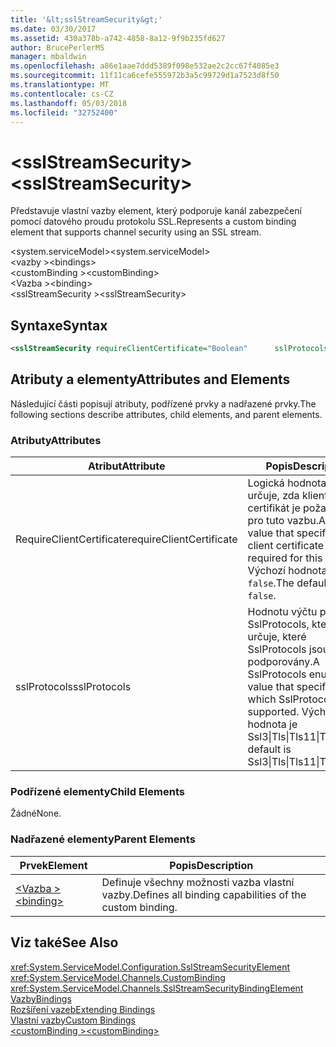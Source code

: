 ```yaml
---
title: '&lt;sslStreamSecurity&gt;'
ms.date: 03/30/2017
ms.assetid: 430a378b-a742-4858-8a12-9f9b235fd627
author: BrucePerlerMS
manager: mbaldwin
ms.openlocfilehash: a86e1aae7ddd5389f098e532ae2c2cc67f4085e3
ms.sourcegitcommit: 11f11ca6cefe555972b3a5c99729d1a7523d8f50
ms.translationtype: MT
ms.contentlocale: cs-CZ
ms.lasthandoff: 05/03/2018
ms.locfileid: "32752400"
---
```

# <a name="ltsslstreamsecuritygt"></a><span data-ttu-id="a2b95-102">&lt;sslStreamSecurity&gt;</span><span class="sxs-lookup"><span data-stu-id="a2b95-102">&lt;sslStreamSecurity&gt;</span></span>
<span data-ttu-id="a2b95-103">Představuje vlastní vazby element, který podporuje kanál zabezpečení pomocí datového proudu protokolu SSL.</span><span class="sxs-lookup"><span data-stu-id="a2b95-103">Represents a custom binding element that supports channel security using an SSL stream.</span></span>  
  
 <span data-ttu-id="a2b95-104">\<system.serviceModel></span><span class="sxs-lookup"><span data-stu-id="a2b95-104">\<system.serviceModel></span></span>  
<span data-ttu-id="a2b95-105">\<vazby ></span><span class="sxs-lookup"><span data-stu-id="a2b95-105">\<bindings></span></span>  
<span data-ttu-id="a2b95-106">\<customBinding ></span><span class="sxs-lookup"><span data-stu-id="a2b95-106">\<customBinding></span></span>  
<span data-ttu-id="a2b95-107">\<Vazba ></span><span class="sxs-lookup"><span data-stu-id="a2b95-107">\<binding></span></span>  
<span data-ttu-id="a2b95-108">\<sslStreamSecurity ></span><span class="sxs-lookup"><span data-stu-id="a2b95-108">\<sslStreamSecurity></span></span>  
  
## <a name="syntax"></a><span data-ttu-id="a2b95-109">Syntaxe</span><span class="sxs-lookup"><span data-stu-id="a2b95-109">Syntax</span></span>  
  
```xml  
<sslStreamSecurity requireClientCertificate="Boolean"      sslProtocols="Ssl3|Tls|Tls11|Tls12" />  
```  
  
## <a name="attributes-and-elements"></a><span data-ttu-id="a2b95-110">Atributy a elementy</span><span class="sxs-lookup"><span data-stu-id="a2b95-110">Attributes and Elements</span></span>  
 <span data-ttu-id="a2b95-111">Následující části popisují atributy, podřízené prvky a nadřazené prvky.</span><span class="sxs-lookup"><span data-stu-id="a2b95-111">The following sections describe attributes, child elements, and parent elements.</span></span>  
  
### <a name="attributes"></a><span data-ttu-id="a2b95-112">Atributy</span><span class="sxs-lookup"><span data-stu-id="a2b95-112">Attributes</span></span>  
  
|<span data-ttu-id="a2b95-113">Atribut</span><span class="sxs-lookup"><span data-stu-id="a2b95-113">Attribute</span></span>|<span data-ttu-id="a2b95-114">Popis</span><span class="sxs-lookup"><span data-stu-id="a2b95-114">Description</span></span>|  
|---------------|-----------------|  
|<span data-ttu-id="a2b95-115">RequireClientCertificate</span><span class="sxs-lookup"><span data-stu-id="a2b95-115">requireClientCertificate</span></span>|<span data-ttu-id="a2b95-116">Logická hodnota, která určuje, zda klientský certifikát je požadovaná pro tuto vazbu.</span><span class="sxs-lookup"><span data-stu-id="a2b95-116">A Boolean value that specifies if a client certificate is required for this binding.</span></span> <span data-ttu-id="a2b95-117">Výchozí hodnota je `false`.</span><span class="sxs-lookup"><span data-stu-id="a2b95-117">The default is `false`.</span></span>|  
|<span data-ttu-id="a2b95-118">sslProtocols</span><span class="sxs-lookup"><span data-stu-id="a2b95-118">sslProtocols</span></span>|<span data-ttu-id="a2b95-119">Hodnotu výčtu příznak SslProtocols, která určuje, které SslProtocols jsou podporovány.</span><span class="sxs-lookup"><span data-stu-id="a2b95-119">A SslProtocols enum flag value that specifies which SslProtocols are supported.</span></span> <span data-ttu-id="a2b95-120">Výchozí hodnota je Ssl3&#124;Tls&#124;Tls11&#124;Tls12.</span><span class="sxs-lookup"><span data-stu-id="a2b95-120">The default is Ssl3&#124;Tls&#124;Tls11&#124;Tls12.</span></span>|  
  
### <a name="child-elements"></a><span data-ttu-id="a2b95-121">Podřízené elementy</span><span class="sxs-lookup"><span data-stu-id="a2b95-121">Child Elements</span></span>  
 <span data-ttu-id="a2b95-122">Žádné</span><span class="sxs-lookup"><span data-stu-id="a2b95-122">None.</span></span>  
  
### <a name="parent-elements"></a><span data-ttu-id="a2b95-123">Nadřazené elementy</span><span class="sxs-lookup"><span data-stu-id="a2b95-123">Parent Elements</span></span>  
  
|<span data-ttu-id="a2b95-124">Prvek</span><span class="sxs-lookup"><span data-stu-id="a2b95-124">Element</span></span>|<span data-ttu-id="a2b95-125">Popis</span><span class="sxs-lookup"><span data-stu-id="a2b95-125">Description</span></span>|  
|-------------|-----------------|  
|[<span data-ttu-id="a2b95-126">\<Vazba ></span><span class="sxs-lookup"><span data-stu-id="a2b95-126">\<binding></span></span>](../../../../../docs/framework/misc/binding.md)|<span data-ttu-id="a2b95-127">Definuje všechny možnosti vazba vlastní vazby.</span><span class="sxs-lookup"><span data-stu-id="a2b95-127">Defines all binding capabilities of the custom binding.</span></span>|  
  
## <a name="see-also"></a><span data-ttu-id="a2b95-128">Viz také</span><span class="sxs-lookup"><span data-stu-id="a2b95-128">See Also</span></span>  
 <xref:System.ServiceModel.Configuration.SslStreamSecurityElement>  
 <xref:System.ServiceModel.Channels.CustomBinding>  
 <xref:System.ServiceModel.Channels.SslStreamSecurityBindingElement>  
 [<span data-ttu-id="a2b95-129">Vazby</span><span class="sxs-lookup"><span data-stu-id="a2b95-129">Bindings</span></span>](../../../../../docs/framework/wcf/bindings.md)  
 [<span data-ttu-id="a2b95-130">Rozšíření vazeb</span><span class="sxs-lookup"><span data-stu-id="a2b95-130">Extending Bindings</span></span>](../../../../../docs/framework/wcf/extending/extending-bindings.md)  
 [<span data-ttu-id="a2b95-131">Vlastní vazby</span><span class="sxs-lookup"><span data-stu-id="a2b95-131">Custom Bindings</span></span>](../../../../../docs/framework/wcf/extending/custom-bindings.md)  
 [<span data-ttu-id="a2b95-132">\<customBinding ></span><span class="sxs-lookup"><span data-stu-id="a2b95-132">\<customBinding></span></span>](../../../../../docs/framework/configure-apps/file-schema/wcf/custombinding.md)
